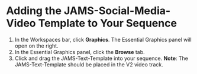 # Adding the JAMS-Social-Media-Video Template to Your Sequence

1. In the Workspaces bar, click **Graphics**. The Essential Graphics panel will open on the right.
2. In the Essential Graphics panel, click the **Browse** tab.
3. Click and drag the JAMS-Text-Template into your sequence. **Note**: The JAMS-Text-Template should be placed in the V2 video track.




